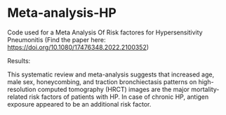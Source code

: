 # Meta-analysis-HP
 Code used for a Meta Analysis Of Risk factores for Hypersensitivity Pneumonitis (Find the paper here:   https://doi.org/10.1080/17476348.2022.2100352)

Results:

This systematic review and meta-analysis suggests that increased age, male sex, honeycombing, and traction bronchiectasis patterns on high-resolution computed tomography (HRCT) images are the major mortality-related risk factors of patients with HP. In case of chronic HP, antigen exposure appeared to be an additional risk factor.
